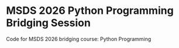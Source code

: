 # MSDS 2026 Python Programming Bridging Session

Code for MSDS 2026 bridging course: Python Programming
